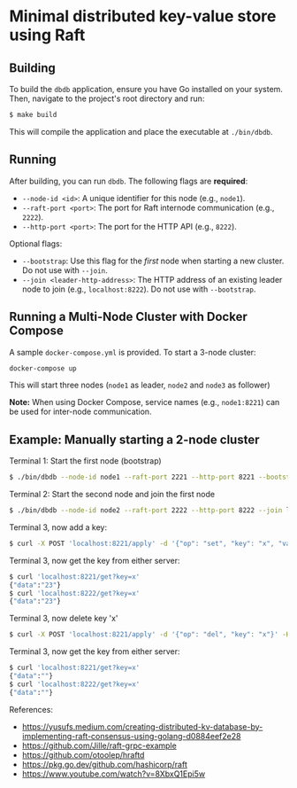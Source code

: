 # Minimal distributed key-value store using Raft

## Building

To build the `dbdb` application, ensure you have Go installed on your system. Then, navigate to the project's root directory and run:

```bash
$ make build
```

This will compile the application and place the executable at `./bin/dbdb`.

## Running

After building, you can run `dbdb`. The following flags are **required**:
* `--node-id <id>`: A unique identifier for this node (e.g., `node1`).
* `--raft-port <port>`: The port for Raft internode communication (e.g., `2222`).
* `--http-port <port>`: The port for the HTTP API (e.g., `8222`).

Optional flags:
*   `--bootstrap`: Use this flag for the *first* node when starting a new cluster. Do not use with `--join`.
*   `--join <leader-http-address>`: The HTTP address of an existing leader node to join (e.g., `localhost:8222`). Do not use with `--bootstrap`.

## Running a Multi-Node Cluster with Docker Compose

A sample `docker-compose.yml` is provided. To start a 3-node cluster:

```bash
docker-compose up
```

This will start three nodes (`node1` as leader, `node2` and `node3` as follower)

**Note:** When using Docker Compose, service names (e.g., `node1:8221`) can be used for inter-node communication.

## Example: Manually starting a 2-node cluster

Terminal 1: Start the first node (bootstrap)

```bash
$ ./bin/dbdb --node-id node1 --raft-port 2221 --http-port 8221 --bootstrap
```

Terminal 2: Start the second node and join the first node

```bash
$ ./bin/dbdb --node-id node2 --raft-port 2222 --http-port 8222 --join localhost:8221
```

Terminal 3, now add a key:

```bash
$ curl -X POST 'localhost:8221/apply' -d '{"op": "set", "key": "x", "value": "23"}' -H 'content-type: application/json'
```

Terminal 3, now get the key from either server:

```bash
$ curl 'localhost:8221/get?key=x'
{"data":"23"}
$ curl 'localhost:8222/get?key=x'
{"data":"23"}
```

Terminal 3, now delete key 'x'

```bash
$ curl -X POST 'localhost:8221/apply' -d '{"op": "del", "key": "x"}' -H 'content-type: application/json'
```

Terminal 3, now get the key from either server:

```bash
$ curl 'localhost:8221/get?key=x'
{"data":""}
$ curl 'localhost:8222/get?key=x'
{"data":""}
```

References:

* https://yusufs.medium.com/creating-distributed-kv-database-by-implementing-raft-consensus-using-golang-d0884eef2e28
* https://github.com/Jille/raft-grpc-example
* https://github.com/otoolep/hraftd
* https://pkg.go.dev/github.com/hashicorp/raft
* https://www.youtube.com/watch?v=8XbxQ1Epi5w